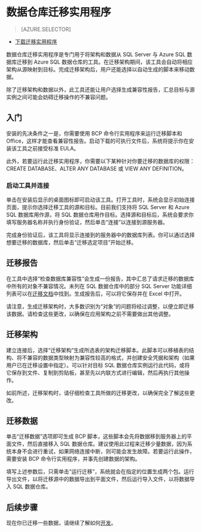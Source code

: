<properties
   pageTitle="迁移：数据仓库迁移实用程序 | Azure"
   description="迁移到 SQL 数据仓库。"
   services="sql-data-warehouse"
   documentationCenter="NA"
   authors="lodipalm"
   manager="barbkess"
   editor=""/>

<tags
   ms.service="sql-data-warehouse"
   ms.date="04/20/2016"
   wacn.date="06/20/2016"/>


# 数据仓库迁移实用程序

> [AZURE.SELECTOR]
- [下载迁移实用程序][]

数据仓库迁移实用程序是专门用于将架构和数据从 SQL Server 与 Azure SQL 数据库迁移到 Azure SQL 数据仓库的工具。在迁移架构期间，该工具会自动将相应架构从源映射到目标。完成迁移架构后，用户还能选择以自动生成的脚本来移动数据。

除了迁移架构和数据以外，此工具还能让用户选择生成兼容性报告，汇总目标与源实例之间可能会妨碍迁移操作的不兼容问题。

## 入门
安装的先决条件之一是，你需要使用 BCP 命令行实用程序来运行迁移脚本和 Office，这样才能查看兼容性报告。启动下载的可执行文件后，系统将提示你在安装该工具之前接受标准 EULA。

此外，若要运行此迁移实用程序，你需要以下某种针对你要迁移的数据库的权限：CREATE DATABASE、ALTER ANY DATABASE 或 VIEW ANY DEFINITION。

### 启动工具并连接
单击在安装后显示的桌面图标即可启动该工具。打开工具时，系统会显示初始连接页面，提示你选择迁移工具的源和目标。目前我们支持将 SQL Server 和 Azure SQL 数据库用作源，将 SQL 数据仓库用作目标。选择源和目标后，系统会要求你填写服务器名称并执行身份验证，然后单击“连接”以连接到源服务器。

完成身份验证后，该工具将显示连接到的服务器中的数据库列表。你可以通过选择想要迁移的数据库，然后单击“迁移选定项目”开始迁移。

## 迁移报告
在工具中选择“检查数据库兼容性”会生成一份报告，其中汇总了请求迁移的数据库中所有的对象不兼容情况。未列在 SQL 数据仓库中的部分 SQL Server 功能详细列表可以在[迁移文档][]中找到。生成报告后，可以将它保存并在 Excel 中打开。

请注意，生成迁移架构时，大多数识别为“对象”的问题将经过调整，以便立即迁移该数据。请检查这些更改，以确保在应用架构之前不需要做出其他调整。

## 迁移架构

建立连接后，选择“迁移架构”生成所选表的架构迁移脚本。此脚本可以移植表的结构、将不兼容的数据类型映射为兼容性较高的格式，并创建安全凭据和架构（如果用户已在迁移设置中指定）。可以针对目标 SQL 数据仓库实例运行此代码，或将它保存到文件、复制到剪贴板，甚至先以内联方式进行编辑，然后再执行其他操作。

如前所述，迁移架构时，请仔细检查工具所做的迁移更改，以确保完全了解这些更改。

## 迁移数据

单击“迁移数据”选项即可生成 BCP 脚本，这些脚本会先将数据移到服务器上的平面文件，然后直接移入 SQL 数据仓库。建议使用此过程来迁移少量数据，因为系统本身不会进行重试，如果网络连接中断，则可能会发生故障。若要运行此操作，需要安装 BCP 命令行实用程序，并事先创建数据的架构。

填写上述参数后，只需单击“运行迁移”，系统就会在指定的位置生成两个包。运行导出文件，以将迁移源中的数据导出到平面文件，然后运行导入文件，以将数据导入 SQL 数据仓库。

## 后续步骤
现在你已迁移一些数据，请继续了解如何[开发][]。

<!--Image references-->

<!--Article references-->
[迁移文档]: /documentation/articles/sql-data-warehouse-overview-migrate/
[开发]: /documentation/articles/sql-data-warehouse-overview-develop/
<!--Other Web references--> 
[下载迁移实用程序]: https://migrhoststorage.blob.core.windows.net/sqldwsample/DataWarehouseMigrationUtility.zip

<!---HONumber=Mooncake_0613_2016-->